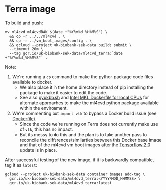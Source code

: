 # Terra image

To build and push:
```
mv ml4cvd ml4cvdBAK_$(date +"%Y%m%d_%H%M%S") \
  && cp -r ../../ml4cvd . \
  && cp -r ../vm_boot_images/config . \
  && gcloud --project uk-biobank-sek-data builds submit \
  --timeout 20m \
  --tag gcr.io/uk-biobank-sek-data/ml4cvd_terra:`date +"%Y%m%d_%H%M%S"` .
```
Note:

1. We're running a `cp` command to make the python package code files
available to docker.
    * We also place it in the home directory instead of pip installing the package to make it easier to edit the code.
    * See also [pyukbb.sh](https://github.com/broadinstitute/ml/blob/master/docker/vm_boot_images/config/pyukbb.sh)
      and [Intel MKL Dockerfile for local CPUs](https://github.com/broadinstitute/ml/pull/127/files)
      for alternate approaches to make the ml4cvd python package available within the environment.
1. We're commenting out `import vtk` to bypass a Docker build issue (see [Dockerfile](./Dockerfile)).
    * Since the code we're running on Terra does not currently make use of `vtk`, this has no impact.
    * But its messy to do this and the plan is to take another pass to reconcile the
      differences/similarties between this Docker base image and that of the ml4cvd
      vm boot images after the [Tensorflow 2.0](https://github.com/broadinstitute/ml/pull/94)
      update is in place.


After successful testing of the new image, if it is backwardly compatible, tag it as `latest`:
```
gcloud --project uk-biobank-sek-data container images add-tag \
  gcr.io/uk-biobank-sek-data/ml4cvd_terra:<YYYYMMDD_HHMMSS> \
  gcr.io/uk-biobank-sek-data/ml4cvd_terra:latest
```
